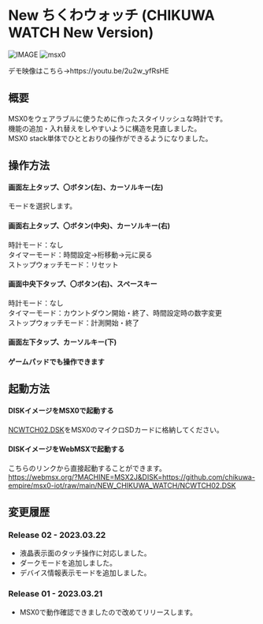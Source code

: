 # New ちくわウォッチ (CHIKUWA WATCH New Version)

![IMAGE](https://user-images.githubusercontent.com/124578804/226565462-5594be7d-b806-428d-805c-d4ab445bead2.png)
![msx0](https://user-images.githubusercontent.com/124578804/226571467-dda6f54b-9c6d-4235-a34c-07c213b7c64d.jpeg)

<p>デモ映像はこちら→https://youtu.be/2u2w_yfRsHE</p>

## 概要
MSX0をウェアラブルに使うために作ったスタイリッシュな時計です。<br>
機能の追加・入れ替えをしやすいように構造を見直しました。<br>
MSX0 stack単体でひととおりの操作ができるようになりました。

## 操作方法
#### 画面左上タップ、〇ボタン(左)、カーソルキー(左)
モードを選択します。
#### 画面右上タップ、〇ボタン(中央)、カーソルキー(右)
時計モード：なし<br>
タイマーモード：時間設定→桁移動→元に戻る<br>
ストップウォッチモード：リセット
#### 画面中央下タップ、〇ボタン(右)、スペースキー
時計モード：なし<br>
タイマーモード：カウントダウン開始・終了、時間設定時の数字変更<br>
ストップウォッチモード：計測開始・終了
#### 画面左下タップ、カーソルキー(下)
#### ゲームパッドでも操作できます

## 起動方法
#### DISKイメージをMSX0で起動する
[NCWTCH02.DSK](https://github.com/chikuwa-empire/msx0-iot/raw/main/NEW_CHIKUWA_WATCH/NCWTCH02.DSK)をMSX0のマイクロSDカードに格納してください。
#### DISKイメージをWebMSXで起動する
こちらのリンクから直接起動することができます。<br>
https://webmsx.org/?MACHINE=MSX2J&DISK=https://github.com/chikuwa-empire/msx0-iot/raw/main/NEW_CHIKUWA_WATCH/NCWTCH02.DSK

## 変更履歴
### Release 02 - 2023.03.22
* 液晶表示面のタッチ操作に対応しました。
* ダークモードを追加しました。
* デバイス情報表示モードを追加しました。
### Release 01 - 2023.03.21
* MSX0で動作確認できましたので改めてリリースします。
